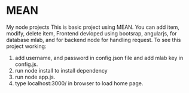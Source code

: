 # MEAN
My node projects
This is basic project using MEAN.
You can add item, modify, delete item,
Frontend devloped using bootsrap, angularjs, for database mlab, and for backend node for handling request.
To see this project working:
1) add username,  and password in config.json file and add mlab key in config.js.
2) run node install to install dependency
3) run node app.js.
4) type localhost:3000/ in browser to load home page.

